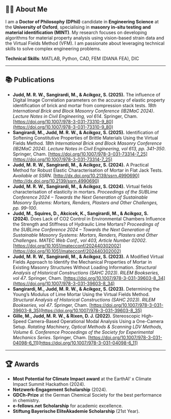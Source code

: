 
## 👨‍💻 About Me

I am a **Doctor of Philosophy (DPhil)** candidate in **Engineering Science** at the **University of Oxford**, specialising in **masonry in-situ testing and material identification (MINT)**. My research focuses on developing algorithms for material property analysis using vision-based strain data and the Virtual Fields Method (VFM). I am passionate about leveraging technical skills to solve complex engineering problems.

**Technical Skills**: MATLAB, Python, CAD, FEM (DIANA FEA), DIC 

---

## 📚 Publications

- **Judd, M. R. W., Sangirardi, M., & Acikgoz, S. (2025).** The influence of Digital Image Correlation parameters on the accuracy of elastic property identification of brick and mortar from compression stack tests. *18th International Brick and Block Masonry Conference (IB2MaC 2024)*. *Lecture Notes in Civil Engineering, vol 614*. Springer, Cham. [https://doi.org/10.1007/978-3-031-73310-9_80](https://doi.org/10.1007/978-3-031-73310-9_80)
- **Sangirardi, M., Judd, M. R. W., & Acikgoz, S. (2025).** Identification of Softening Constitutive Properties of Brittle Materials Using the Virtual Fields Method. *18th International Brick and Block Masonry Conference (IB2MaC 2024)*. *Lecture Notes in Civil Engineering, vol 613, pp. 341–350*. Springer, Cham. [https://doi.org/10.1007/978-3-031-73314-7_25](https://doi.org/10.1007/978-3-031-73314-7_25)
- **Judd, M. R. W., Sangirardi, M., & Acikgoz, S. (2024).** A Practical Method for Robust Elastic Characterisation of Mortar in Flat Jack Tests. *Available at SSRN*. [http://dx.doi.org/10.2139/ssrn.4990690](http://dx.doi.org/10.2139/ssrn.4990690)
- **Judd, M. R. W., Sangirardi, M., & Acikgoz, S. (2024).** Virtual fields characterisation of elasticity in mortars. *Proceedings of the SUBLime Conference 2024 – Towards the Next Generation of Sustainable Masonry Systems: Mortars, Renders, Plasters and Other Challenges, pp. 99–100*.
- **Judd, M., Squires, D., Akcicek, K., Sangirardi, M., & Acikgoz, S. (2024).** Does Lack of CO2 Control in Environmental Chambers Influence the Strength and Stiffness of Hydraulic Lime Mortars? *Proceedings of the SUBLime Conference 2024 – Towards the Next Generation of Sustainable Masonry Systems: Mortars, Renders, Plasters and Other Challenges*. *MATEC Web Conf., vol 403, Article Number 02002*. [https://doi.org/10.1051/matecconf/202440302002](https://doi.org/10.1051/matecconf/202440302002)
- **Judd, M. R. W., Sangirardi, M., & Acikgoz, S. (2023).** A Modified Virtual Fields Approach to Identify the Mechanical Properties of Mortar in Existing Masonry Structures Without Loading Information. *Structural Analysis of Historical Constructions (SAHC 2023)*. *RILEM Bookseries, vol 47*. Springer, Cham. [https://doi.org/10.1007/978-3-031-39603-8_34](https://doi.org/10.1007/978-3-031-39603-8_34)
- **Sangirardi, M., Judd, M. R. W., & Acikgoz, S. (2023).** Determining the Young’s Modulus of Lime Mortar Using the Virtual Fields Method. *Structural Analysis of Historical Constructions (SAHC 2023)*. *RILEM Bookseries, vol 47*. Springer, Cham. [https://doi.org/10.1007/978-3-031-39603-8_35](https://doi.org/10.1007/978-3-031-39603-8_35)
- **Gille, M., Judd, M. R. W., & Rixen, D. J. (2022).** Stereoscopic High-Speed Camera-Based Operational Modal Analysis Using a One-Camera Setup. *Rotating Machinery, Optical Methods & Scanning LDV Methods, Volume 6. Conference Proceedings of the Society for Experimental Mechanics Series*. Springer, Cham. [https://doi.org/10.1007/978-3-031-04098-6_11](https://doi.org/10.1007/978-3-031-04098-6_11)
 
---

## 🏆 Awards

- **Most Potential for Climate Impact award** at the EarthAI‘ x Climate Impact Summit Hackathon (2024).
- **Netzwerk-Engagement Scholarship** (2024).  
- **GDCh-Prize** at the German Chemical Society for the best performance in chemistry.  
- **e-fellows.net Scholarship** for academic excellence.  
- **Stiftung Bayerische EliteAkademie Scholarship** (21st Year).  
